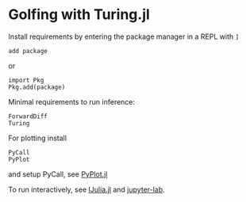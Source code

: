 # Golfing with Turing.jl

Install requirements by entering the package manager in a REPL with `]`
```
add package
```
or
```
import Pkg
Pkg.add(package)
```

Minimal requirements to run inference:
```
ForwardDiff
Turing
```

For plotting install
```
PyCall
PyPlot
```
and setup PyCall, see [PyPlot.jl](https://github.com/JuliaPy/PyPlot.jl)

To run interactively, see [IJulia.jl](https://github.com/JuliaLang/IJulia.jl) and [jupyter-lab](https://jupyterlab.readthedocs.io/en/latest/).